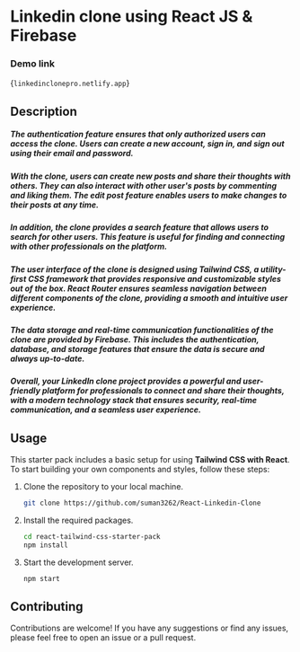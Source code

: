 # Linkedin clone using React JS & Firebase

### Demo link
{`linkedinclonepro.netlify.app`}

## Description
 ##### The authentication feature ensures that only authorized users can access the clone. Users can create a new account, sign in, and sign out using their email and password.
 
##### With the clone, users can create new posts and share their thoughts with others. They can also interact with other user's posts by commenting and liking them. The edit post feature enables users to make changes to their posts at any time.

##### In addition, the clone provides a search feature that allows users to search for other users. This feature is useful for finding and connecting with other professionals on the platform.

##### The user interface of the clone is designed using Tailwind CSS, a utility-first CSS framework that provides responsive and customizable styles out of the box. React Router ensures seamless navigation between different components of the clone, providing a smooth and intuitive user experience.

##### The data storage and real-time communication functionalities of the clone are provided by Firebase. This includes the authentication, database, and storage features that ensure the data is secure and always up-to-date.

##### Overall, your LinkedIn clone project provides a powerful and user-friendly platform for professionals to connect and share their thoughts, with a modern technology stack that ensures security, real-time communication, and a seamless user experience.


## Usage

This starter pack includes a basic setup for using **Tailwind CSS with React**. To start building your own components and styles, follow these steps:

1. Clone the repository to your local machine.
    ```sh
    git clone https://github.com/suman3262/React-Linkedin-Clone
    ```

1. Install the required packages.
    ```sh
    cd react-tailwind-css-starter-pack
    npm install
    ```

1. Start the development server.
    ```sh
    npm start
    ```


## Contributing

Contributions are welcome! If you have any suggestions or find any issues, please feel free to open an issue or a pull request.

